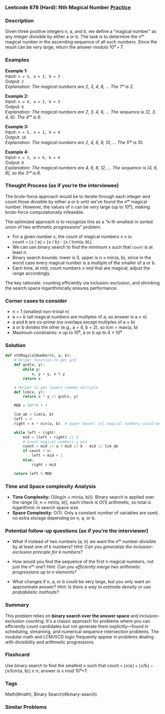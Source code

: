 ### Leetcode 878 (Hard): Nth Magical Number [Practice](https://leetcode.com/problems/nth-magical-number)

### Description  
Given three positive integers n, a, and b, we define a "magical number" as any integer divisible by either a or b. The task is to determine the nᵗʰ magical number in the ascending sequence of all such numbers. Since the result can be very large, return the answer modulo 10⁹ + 7.

### Examples  

**Example 1:**  
Input: `n = 1, a = 2, b = 3`  
Output: `2`  
*Explanation: The magical numbers are 2, 3, 4, 6, ... The 1ˢᵗ is 2.*

**Example 2:**  
Input: `n = 4, a = 2, b = 3`  
Output: `6`  
*Explanation: The magical numbers are 2, 3, 4, 6, ... The sequence is [2, 3, 4, 6]. The 4ᵗʰ is 6.*

**Example 3:**  
Input: `n = 5, a = 2, b = 4`  
Output: `10`  
*Explanation: The magical numbers are 2, 4, 6, 8, 10, ... The 5ᵗʰ is 10.*

**Example 4:**  
Input: `n = 3, a = 6, b = 4`  
Output: `8`  
*Explanation: The magical numbers are 4, 6, 8, 12, ... The sequence is [4, 6, 8], so the 3ʳᵈ is 8.*

### Thought Process (as if you’re the interviewee)  
The brute-force approach would be to iterate through each integer and count those divisible by either a or b until we've found the nᵗʰ magical number. However, the values of n can be very large (up to 10⁹), making brute-force computationally infeasible.

The optimized approach is to recognize this as a "k-th smallest in sorted union of two arithmetic progressions" problem.  
- For a given number x, the count of magical numbers ≤ x is:  
  count = ⌊x / a⌋ + ⌊x / b⌋ - ⌊x / lcm(a, b)⌋  
- We can use binary search to find the minimum x such that `count` is at least n.
- Binary search bounds: lower is 0, upper is n × min(a, b), since in the worst case every magical number is a multiple of the smaller of a or b.
- Each time, at mid, count numbers ≤ mid that are magical, adjust the range accordingly.

The key rationale: counting efficiently via inclusion-exclusion, and shrinking the search space logarithmically ensures performance.

### Corner cases to consider  
- n = 1 (smallest non-trivial n)
- a == b (all magical numbers are multiples of a, so answer is a × n)
- a and b are co-prime (no overlaps except multiples of a × b)
- a or b divides the other (e.g., a = 4, b = 2), so lcm = max(a, b)
- Maximum constraints: n up to 10⁹, a or b up to 4 × 10⁴

### Solution

```python
def nthMagicalNumber(n, a, b):
    # Helper function to get gcd
    def gcd(x, y):
        while y:
            x, y = y, x % y
        return x

    # Helper to get lowest common multiple
    def lcm(x, y):
        return x * y // gcd(x, y)

    MOD = 10**9 + 7

    lcm_ab = lcm(a, b)
    left = 0
    right = n * min(a, b)  # Upper bound: all magical numbers could be a or b

    while left < right:
        mid = (left + right) // 2
        # Count magical numbers ≤ mid
        count = mid // a + mid // b - mid // lcm_ab
        if count < n:
            left = mid + 1
        else:
            right = mid

    return left % MOD
```

### Time and Space complexity Analysis  

- **Time Complexity:** O(log(n × min(a, b))). Binary search is applied over the range [0, n × min(a, b)], each check is O(1) arithmetic, so total is logarithmic in search space size.
- **Space Complexity:** O(1). Only a constant number of variables are used; no extra storage depending on n, a, or b.

### Potential follow-up questions (as if you’re the interviewer)  

- What if instead of two numbers (a, b) we want the nᵗʰ number divisible by at least one of k numbers?
  *Hint: Can you generalize the inclusion-exclusion principle for k numbers?*

- How would you find the sequence of the first n magical numbers, not just the nᵗʰ one?
  *Hint: Can you efficiently merge two arithmetic progressions up to n elements?*

- What changes if n, a, or b could be very large, but you only want an approximate answer?
  *Hint: Is there a way to estimate density or use probabilistic methods?*

### Summary
This problem relies on **binary search over the answer space** and inclusion-exclusion counting. It's a classic approach for problems where you can efficiently count candidates but not generate them explicitly—found in scheduling, streaming, and numerical sequence intersection problems. The modular math and LCM/GCD logic frequently appear in problems dealing with divisibility and arithmetic progressions.


### Flashcard
Use binary search to find the smallest x such that count = ⌊x/a⌋ + ⌊x/b⌋ − ⌊x/lcm(a, b)⌋ ≥ n; answer is x mod 10⁹+7.

### Tags
Math(#math), Binary Search(#binary-search)

### Similar Problems
